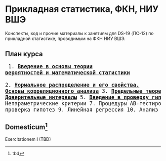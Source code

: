 # Прикладная статистика, ФКН, НИУ ВШЭ

Конспекты, код и прочие материалы к занятиям для DS-19 (ПС-12) по прикладной статистике, проводимым на ФКН НИУ ВШЭ.

## План курса
<big><pre>
    1. [**Введение в основы теории вероятностей и математической статистики**](./week_1)	
    2. [**Нормальное распределение и его свойства. Основы корреляционного анализа**](./week_2)
	3. [**Предельные теоремы в статистике**](./week_3)
	4. [**Доверительные интервалы**](./week_4)
	5. [**Введение в проверку гипотез**](./week_5)
	6. Непараметрические критерии
	7. Процедуры AB-тестирования
	8. Множественная проверка гипотез
	9. Линейная регрессия
	10. Анализ временных рядов
</pre></big>

## Domesticum[^1]

Exercitationem I (TBD)

[^1]: tbd
